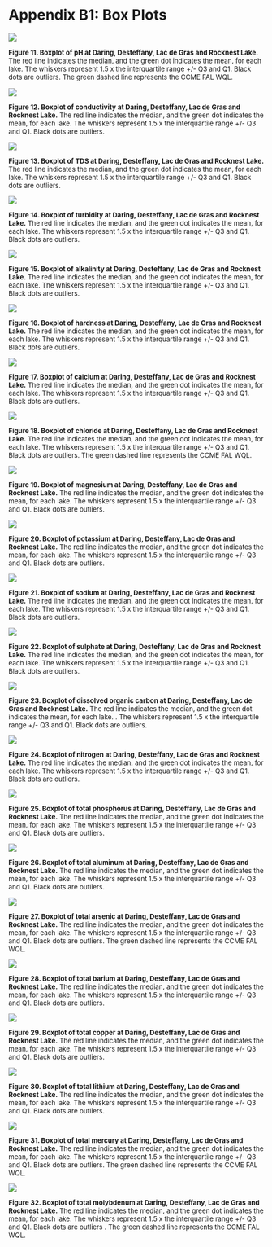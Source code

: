 # Appendix B1: Box Plots

<img src="pHBox.png">
  
<font size="-1"> **Figure 11. Boxplot of pH at Daring, Desteffany, Lac de Gras and Rocknest Lake.** The red line indicates the median, and the green dot indicates the mean, for each lake. The whiskers represent 1.5 x the interquartile range +/- Q3 and Q1. Black dots are outliers. The green dashed line represents the CCME FAL WQL.

<img src="ConductivityBox.png">
  
<font size="-1"> **Figure 12. Boxplot of conductivity at Daring, Desteffany, Lac de Gras and Rocknest Lake.** The red line indicates the median, and the green dot indicates the mean, for each lake. The whiskers represent 1.5 x the interquartile range +/- Q3 and Q1. Black dots are outliers.

<img src="TDSBox.png">
  
<font size="-1"> **Figure 13. Boxplot of TDS at Daring, Desteffany, Lac de Gras and Rocknest Lake.** The red line indicates the median, and the green dot indicates the mean, for each lake. The whiskers represent 1.5 x the interquartile range +/- Q3 and Q1. Black dots are outliers.

<img src="TurbidityBox.png">
  
<font size="-1"> **Figure 14. Boxplot of turbidity at Daring, Desteffany, Lac de Gras and Rocknest Lake.** The red line indicates the median, and the green dot indicates the mean, for each lake. The whiskers represent 1.5 x the interquartile range +/- Q3 and Q1. Black dots are outliers.

<img src="AlkalinityBox.png">
  
<font size="-1"> **Figure 15. Boxplot of alkalinity at Daring, Desteffany, Lac de Gras and Rocknest Lake.** The red line indicates the median, and the green dot indicates the mean, for each lake. The whiskers represent 1.5 x the interquartile range +/- Q3 and Q1. Black dots are outliers.

<img src="HardnessBox.png">
  
<font size="-1"> **Figure 16. Boxplot of hardness at Daring, Desteffany, Lac de Gras and Rocknest Lake.** The red line indicates the median, and the green dot indicates the mean, for each lake. The whiskers represent 1.5 x the interquartile range +/- Q3 and Q1. Black dots are outliers.

<img src="CaBox.png">
  
<font size="-1"> **Figure 17. Boxplot of calcium at Daring, Desteffany, Lac de Gras and Rocknest Lake.** The red line indicates the median, and the green dot indicates the mean, for each lake. The whiskers represent 1.5 x the interquartile range +/- Q3 and Q1. Black dots are outliers.

<img src="ClBox.png">
  
<font size="-1"> **Figure 18. Boxplot of chloride at Daring, Desteffany, Lac de Gras and Rocknest Lake.** The red line indicates the median, and the green dot indicates the mean, for each lake. The whiskers represent 1.5 x the interquartile range +/- Q3 and Q1. Black dots are outliers. The green dashed line represents the CCME FAL WQL.

<img src="MgBox.png">
  
<font size="-1"> **Figure 19. Boxplot of magnesium at Daring, Desteffany, Lac de Gras and Rocknest Lake.** The red line indicates the
median, and the green dot indicates the mean, for each lake. The whiskers represent 1.5 x the interquartile range +/- Q3 and Q1.
Black dots are outliers.

<img src="KBox.png">
  
<font size="-1"> **Figure 20. Boxplot of potassium at Daring, Desteffany, Lac de Gras and Rocknest Lake.** The red line indicates the
median, and the green dot indicates the mean, for each lake. The whiskers represent 1.5 x the interquartile range +/- Q3 and Q1.
Black dots are outliers.

<img src="NaBox.png">
  
<font size="-1"> **Figure 21. Boxplot of sodium at Daring, Desteffany, Lac de Gras and Rocknest Lake.** The red line indicates the median, and the green dot indicates the mean, for each lake. The whiskers represent 1.5 x the interquartile range +/- Q3 and Q1. Black dots are outliers.

<img src="SO4Box.png">
  
<font size="-1"> **Figure 22. Boxplot of sulphate at Daring, Desteffany, Lac de Gras and Rocknest Lake.** The red line indicates the median, and the green dot indicates the mean, for each lake. The whiskers represent 1.5 x the interquartile range +/- Q3 and Q1. Black dots are outliers.

<img src="DOCBox.png">
  
<font size="-1"> **Figure 23. Boxplot of dissolved organic carbon at Daring, Desteffany, Lac de Gras and Rocknest Lake.** The red line indicates the median, and the green dot indicates the mean, for each lake. . The whiskers represent 1.5 x the interquartile range +/- Q3 and Q1. Black dots are outliers.

<img src="NBox.png">
  
<font size="-1"> **Figure 24. Boxplot of nitrogen at Daring, Desteffany, Lac de Gras and Rocknest Lake.** The red line indicates the
median, and the green dot indicates the mean, for each lake. The whiskers represent 1.5 x the interquartile range +/- Q3 and Q1.
Black dots are outliers.

<img src="PBox.png">
  
<font size="-1"> **Figure 25. Boxplot of total phosphorus at Daring, Desteffany, Lac de Gras and Rocknest Lake.** The red line indicates the median, and the green dot indicates the mean, for each lake. The whiskers represent 1.5 x the interquartile range +/- Q3 and Q1. Black dots are outliers.

<img src="AluminumBox.png">
  
<font size="-1"> **Figure 26. Boxplot of total aluminum at Daring, Desteffany, Lac de Gras and Rocknest Lake.** The red line indicates the median, and the green dot indicates the mean, for each lake. The whiskers represent 1.5 x the interquartile range +/- Q3 and Q1. Black dots are outliers.

<img src="ArsenicBox.png">
  
<font size="-1"> **Figure 27. Boxplot of total arsenic at Daring, Desteffany, Lac de Gras and Rocknest Lake.** The red line indicates the median, and the green dot indicates the mean, for each lake. The whiskers represent 1.5 x the interquartile range +/- Q3 and Q1. Black dots are outliers. The green dashed line represents the CCME FAL WQL.

<img src="BariumBox.png">
  
<font size="-1"> **Figure 28. Boxplot of total barium at Daring, Desteffany, Lac de Gras and Rocknest Lake.** The red line indicates the median, and the green dot indicates the mean, for each lake. The whiskers represent 1.5 x the interquartile range +/- Q3 and Q1. Black dots are outliers.

<img src="CopperBox.png">
  
<font size="-1"> **Figure 29. Boxplot of total copper at Daring, Desteffany, Lac de Gras and Rocknest Lake.** The red line indicates the median, and the green dot indicates the mean, for each lake. The whiskers represent 1.5 x the interquartile range +/- Q3 and Q1. Black dots are outliers.

<img src="LithiumBox.png">
  
<font size="-1"> **Figure 30. Boxplot of total lithium at Daring, Desteffany, Lac de Gras and Rocknest Lake.** The red line indicates the median, and the green dot indicates the mean, for each lake. The whiskers represent 1.5 x the interquartile range +/- Q3 and Q1. Black dots are outliers.

<img src="MercuryBox.png">
  
<font size="-1"> **Figure 31. Boxplot of total mercury at Daring, Desteffany, Lac de Gras and Rocknest Lake.** The red line indicates the median, and the green dot indicates the mean, for each lake. The whiskers represent 1.5 x the interquartile range +/- Q3 and Q1. Black dots are outliers. The green dashed line represents the CCME FAL WQL.

<img src="MolybdenumBox.png">
  
<font size="-1"> **Figure 32. Boxplot of total molybdenum at Daring, Desteffany, Lac de Gras and Rocknest Lake.** The red line indicates the median, and the green dot indicates the mean, for each lake. The whiskers represent 1.5 x the interquartile range +/- Q3 and Q1. Black dots are outliers . The green dashed line represents the CCME FAL WQL.
